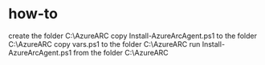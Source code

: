 # how-to
create the folder C:\AzureARC
copy Install-AzureArcAgent.ps1 to the folder C:\AzureARC
copy vars.ps1 to the folder C:\AzureARC
run Install-AzureArcAgent.ps1 from the folder C:\AzureARC